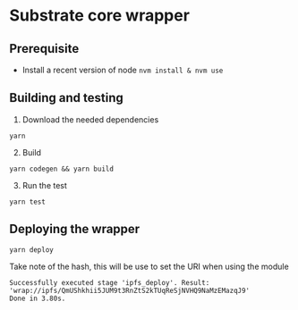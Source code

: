 # Substrate core wrapper

## Prerequisite
- Install a recent version of node
    `nvm install & nvm use`

## Building and testing
1. Download the needed dependencies
```shell
yarn
```

2. Build
```shell
yarn codegen && yarn build
```

3. Run the test
```shell
yarn test
```

## Deploying the wrapper
```
yarn deploy
```


Take note of the hash, this will be use to set the URI when using the module
```shell
Successfully executed stage 'ipfs_deploy'. Result: 'wrap://ipfs/QmUShkhii5JUM9t3RnZtS2kTUqReSjNVHQ9NaMzEMazqJ9'
Done in 3.80s.
```
